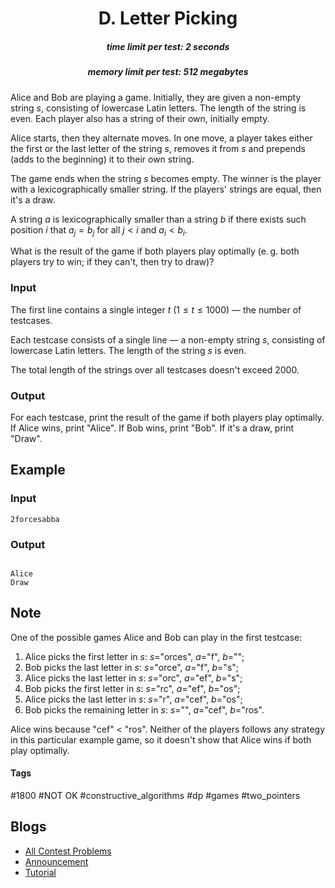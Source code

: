<h1 style='text-align: center;'> D. Letter Picking</h1>

<h5 style='text-align: center;'>time limit per test: 2 seconds</h5>
<h5 style='text-align: center;'>memory limit per test: 512 megabytes</h5>

Alice and Bob are playing a game. Initially, they are given a non-empty string $s$, consisting of lowercase Latin letters. The length of the string is even. Each player also has a string of their own, initially empty.

Alice starts, then they alternate moves. In one move, a player takes either the first or the last letter of the string $s$, removes it from $s$ and prepends (adds to the beginning) it to their own string.

The game ends when the string $s$ becomes empty. The winner is the player with a lexicographically smaller string. If the players' strings are equal, then it's a draw.

A string $a$ is lexicographically smaller than a string $b$ if there exists such position $i$ that $a_j = b_j$ for all $j < i$ and $a_i < b_i$.

What is the result of the game if both players play optimally (e. g. both players try to win; if they can't, then try to draw)?

### Input

The first line contains a single integer $t$ ($1 \le t \le 1000$) — the number of testcases.

Each testcase consists of a single line — a non-empty string $s$, consisting of lowercase Latin letters. The length of the string $s$ is even.

The total length of the strings over all testcases doesn't exceed $2000$.

### Output

For each testcase, print the result of the game if both players play optimally. If Alice wins, print "Alice". If Bob wins, print "Bob". If it's a draw, print "Draw".

## Example

### Input


```text
2forcesabba
```
### Output

```text

Alice
Draw

```
## Note

One of the possible games Alice and Bob can play in the first testcase: 

1. Alice picks the first letter in $s$: $s=$"orces", $a=$"f", $b=$"";
2. Bob picks the last letter in $s$: $s=$"orce", $a=$"f", $b=$"s";
3. Alice picks the last letter in $s$: $s=$"orc", $a=$"ef", $b=$"s";
4. Bob picks the first letter in $s$: $s=$"rc", $a=$"ef", $b=$"os";
5. Alice picks the last letter in $s$: $s=$"r", $a=$"cef", $b=$"os";
6. Bob picks the remaining letter in $s$: $s=$"", $a=$"cef", $b=$"ros".

Alice wins because "cef" < "ros". Neither of the players follows any strategy in this particular example game, so it doesn't show that Alice wins if both play optimally.



#### Tags 

#1800 #NOT OK #constructive_algorithms #dp #games #two_pointers 

## Blogs
- [All Contest Problems](../Educational_Codeforces_Round_135_(Rated_for_Div._2).md)
- [Announcement](../blogs/Announcement.md)
- [Tutorial](../blogs/Tutorial.md)
